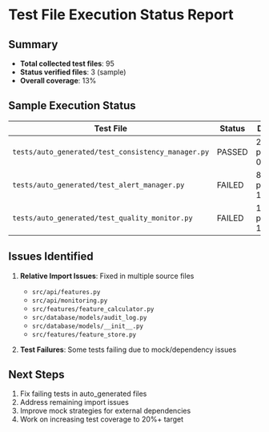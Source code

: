 # Test File Execution Status Report

## Summary
- **Total collected test files**: 95
- **Status verified files**: 3 (sample)
- **Overall coverage**: 13%

## Sample Execution Status

| Test File | Status | Details |
|-----------|--------|---------|
| `tests/auto_generated/test_consistency_manager.py` | PASSED | 27 passed, 0 failed |
| `tests/auto_generated/test_alert_manager.py` | FAILED | 8 passed, 1 failed |
| `tests/auto_generated/test_quality_monitor.py` | FAILED | 10 passed, 1 failed |

## Issues Identified

1. **Relative Import Issues**: Fixed in multiple source files
   - `src/api/features.py`
   - `src/api/monitoring.py`
   - `src/features/feature_calculator.py`
   - `src/database/models/audit_log.py`
   - `src/database/models/__init__.py`
   - `src/features/feature_store.py`

2. **Test Failures**: Some tests failing due to mock/dependency issues

## Next Steps

1. Fix failing tests in auto_generated files
2. Address remaining import issues
3. Improve mock strategies for external dependencies
4. Work on increasing test coverage to 20%+ target